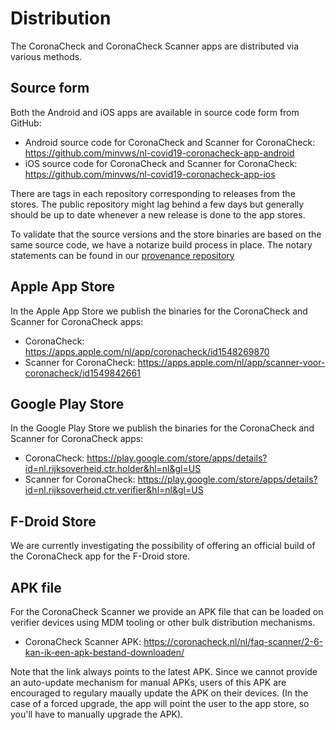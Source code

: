 # Distribution

The CoronaCheck and CoronaCheck Scanner apps are distributed via various methods.

## Source form

Both the Android and iOS apps are available in source code form from GitHub:

* Android source code for CoronaCheck and Scanner for CoronaCheck: https://github.com/minvws/nl-covid19-coronacheck-app-android 
* iOS source code for CoronaCheck and Scanner for CoronaCheck: https://github.com/minvws/nl-covid19-coronacheck-app-ios

There are tags in each repository corresponding to releases from the stores. The public repository might lag behind a few days but generally should be up to date whenever a new release is done to the app stores.

To validate that the source versions and the store binaries are based on the same source code, we have a notarize build process in place. The notary statements can be found in our [provenance repository](https://github.com/minvws/nl-covid19-coronacheck-app-provenance)

## Apple App Store

In the Apple App Store we publish the binaries for the CoronaCheck and Scanner for CoronaCheck apps:

* CoronaCheck: https://apps.apple.com/nl/app/coronacheck/id1548269870
* Scanner for CoronaCheck: https://apps.apple.com/nl/app/scanner-voor-coronacheck/id1549842661

## Google Play Store

In the Google Play Store we publish the binaries for the CoronaCheck and Scanner for CoronaCheck apps:

* CoronaCheck: https://play.google.com/store/apps/details?id=nl.rijksoverheid.ctr.holder&hl=nl&gl=US
* Scanner for CoronaCheck: https://play.google.com/store/apps/details?id=nl.rijksoverheid.ctr.verifier&hl=nl&gl=US

## F-Droid Store

We are currently investigating the possibility of offering an official build of the CoronaCheck app for the F-Droid store.

## APK file

For the CoronaCheck Scanner we provide an APK file that can be loaded on verifier devices using MDM tooling or other bulk distribution mechanisms.

* CoronaCheck Scanner APK: https://coronacheck.nl/nl/faq-scanner/2-6-kan-ik-een-apk-bestand-downloaden/

Note that the link always points to the latest APK. Since we cannot provide an auto-update mechanism for manual APKs, users of this APK are encouraged to regulary maually update the APK on their devices. (In the case of a forced upgrade, the app will point the user to the app store, so you'll have to manually upgrade the APK).

